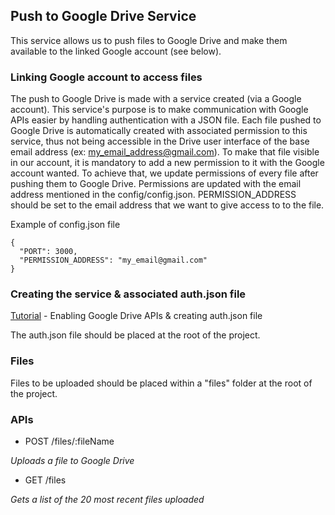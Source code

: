 ## Push to Google Drive Service

This service allows us to push files to Google Drive and make them available to the linked Google account (see below).

### Linking Google account to access files

The push to Google Drive is made with a service created (via a Google account). This service's purpose is to make communication with Google APIs easier by handling authentication with a JSON file.
Each file pushed to Google Drive is automatically created with associated permission to this service, thus not being accessible in the Drive user interface of the base email address (ex: my_email_address@gmail.com). To make that file visible in our account, it is mandatory to add a new permission to it with the Google account wanted.
To achieve that, we update permissions of every file after pushing them to Google Drive. Permissions are updated with the email address mentioned in the config/config.json.
PERMISSION_ADDRESS should be set to the email address that we want to give access to to the file.

Example of config.json file

```
{
  "PORT": 3000,
  "PERMISSION_ADDRESS": "my_email@gmail.com"
}
```

### Creating the service & associated auth.json file

[Tutorial](https://flaviocopes.com/google-api-authentication/) - Enabling Google Drive APIs & creating auth.json file

The auth.json file should be placed at the root of the project.

### Files

Files to be uploaded should be placed within a "files" folder at the root of the project.

### APIs

* POST /files/:fileName

*Uploads a file to Google Drive*

* GET /files

*Gets a list of the 20 most recent files uploaded*
